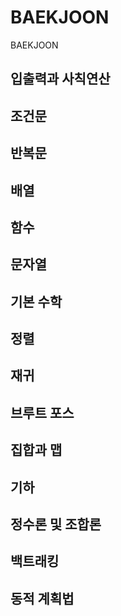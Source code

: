 # BAEKJOON
BAEKJOON

## 입출력과 사칙연산

## 조건문

## 반복문

## 배열

## 함수

## 문자열

## 기본 수학

## 정렬

## 재귀

## 브루트 포스

## 집합과 맵

## 기하

## 정수론 및 조합론

## 백트래킹

## 동적 계획법
